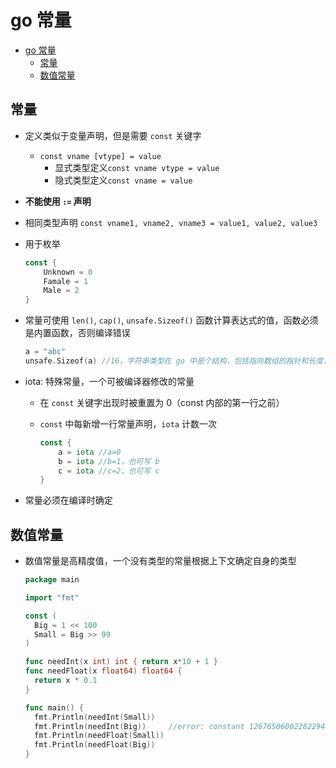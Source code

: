 # go 常量

- [go 常量](#go-%e5%b8%b8%e9%87%8f)
  - [常量](#%e5%b8%b8%e9%87%8f)
  - [数值常量](#%e6%95%b0%e5%80%bc%e5%b8%b8%e9%87%8f)

## 常量

- 定义类似于变量声明，但是需要 `const` 关键字
  - `const vname [vtype] = value`
    - 显式类型定义`const vname vtype = value`
    - 隐式类型定义`const vname = value`
- **不能使用 `:=` 声明**
- 相同类型声明 `const vname1, vname2, vname3 = value1, value2, value3`
- 用于枚举

  ```go
  const {
      Unknown = 0
      Famale = 1
      Male = 2
  }
  ```

- 常量可使用 `len()`, `cap()`, `unsafe.Sizeof()` 函数计算表达式的值，函数必须是内置函数，否则编译错误

  ```go
  a = "abc"
  unsafe.Sizeof(a) //16，字符串类型在 go 中是个结构，包括指向数组的指针和长度，每部分都是 8 字节，所以是 16 个字节
  ```

- iota: 特殊常量，一个可被编译器修改的常量
  - 在 `const` 关键字出现时被重置为 0（const 内部的第一行之前）
  - `const` 中每新增一行常量声明，`iota` 计数一次

    ```go
    const {
        a = iota //a=0
        b = iota //b=1，也可写 b
        c = iota //c=2，也可写 c
    }
    ```

- 常量必须在编译时确定

## 数值常量

- 数值常量是高精度值，一个没有类型的常量根据上下文确定自身的类型

  ```go
  package main

  import "fmt"

  const (
    Big = 1 << 100
    Small = Big >> 99
  )

  func needInt(x int) int { return x*10 + 1 }
  func needFloat(x float64) float64 {
    return x * 0.1
  }

  func main() {
    fmt.Println(needInt(Small))
    fmt.Println(needInt(Big))     //error: constant 1267650600228229401496703205376 overflows int
    fmt.Println(needFloat(Small))
    fmt.Println(needFloat(Big))
  }
  ```
